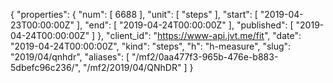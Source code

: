 {
  "properties": {
    "num": [
      6688
    ],
    "unit": [
      "steps"
    ],
    "start": [
      "2019-04-23T00:00:00Z"
    ],
    "end": [
      "2019-04-24T00:00:00Z"
    ],
    "published": [
      "2019-04-24T00:00:00Z"
    ]
  },
  "client_id": "https://www-api.jvt.me/fit",
  "date": "2019-04-24T00:00:00Z",
  "kind": "steps",
  "h": "h-measure",
  "slug": "2019/04/qnhdr",
  "aliases": [
    "/mf2/0aa477f3-965b-476e-b883-5dbefc96c236/",
    "/mf2/2019/04/QNhDR"
  ]
}
